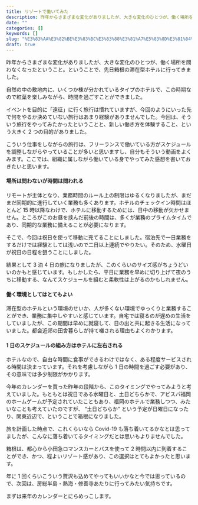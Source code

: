 ```yaml
---
title: リゾートで働いてみた
description: 昨年からさまざまな変化がありましたが、大きな変化のひとつが、働く場所を問わなくなったということ。ということで、先日箱根の滞在型ホテルに行ってきました。
date: ""
categories: []
keywords: []
slug: "%E3%83%AA%E3%82%BE%E3%83%BC%E3%83%88%E3%81%A7%E5%83%8D%E3%81%84%E3%81%A6%E3%81%BF%E3%81%9F"
draft: true
---
```


昨年からさまざまな変化がありましたが、大きな変化のひとつが、働く場所を問わなくなったということ。ということで、先日箱根の滞在型ホテルに行ってきました。

自然の中の敷地内に、いくつか棟が分かれているタイプのホテルで、この時期なので紅葉を楽しみながら、時間を過ごすことができました。

イベントを目的に「遠征」に行く旅行は慣れていますが、今回のようにいった先で何をやるか決めていない旅行はあまり経験がありませんでした。今回は、そういう旅行をやってみたかったということと、新しい働き方を体験すること、という大きく 2 つの目的がありました。

こういう仕事をしながらの旅行は、フリーランスで働いている方がスケジュールを調整しながらやっていることが多いと思いますし、自分もそういう動画をよくみます。ここでは、組織に属しながら働いている身でやってみた感想を書いておきたいと思います。

#### 場所は問わないが時間は問われる

リモートが主体となり、業務時間のルール上の制限はゆるくなりましたが、まだまだ同期的に進行していく業務も多くあります。ホテルのチェックイン時間はほとんど 15 時以降なわけで、ホテルに移動するためには、日中の移動が欠かせません。ところがこのお昼を挟んだ前後の時間は、多くが業務のプライムタイムであり、同期的な業務に備えることが必要になります。

そこで、今回は祝日を使って移動に充てることにしました。宿泊先で一日業務をするだけでは経験としては浅いので二日以上連続でやりたい。そのため、水曜日が祝日の日程を狙うことにしました。

結果として 3 泊 4 日の旅になりましたが、このくらいのサイズ感がちょうどいいのかもと感じています。もしかしたら、平日に業務を早めに切り上げて夜のうちに移動する、なんてスケジュールを組むと柔軟性は上がるのかもしれません。

#### 働く環境としてはとてもよい

滞在型のホテルという環境のせいか、人が多くない環境でゆっくりと業務することができ、業務に集中しやすいと感じています。自宅では寝るのが遅めの生活をしていましたが、この期間は早めに就寝して、日の出と共に起きる生活になっていました。都会近郊の田舎暮らしが持て囃される理由もよくわかります。

#### 1 日のスケジュールの組み方はホテルに左右される

ホテルなので、自由な時間に食事ができるわけではなく、ある程度サービスされる時間は決まっています。それを考慮しながら 1 日の時間を過ごす必要があり、その意味では多少制限がかかります。

今年のカレンダーを買った昨年の段階から、このタイミングでやってみようと考えていました。もともとは祝日である水曜日と、土日どちらかで、アビスパ福岡のホームゲームが予定されていたこともあり、福岡のホテルで業務しつつ、みたいなことも考えていたのですが、 “土日どちらか” という予定が日曜日になったり、関東近辺で、ということで箱根になりました。

旅を計画した時点で、これくらいなら Covid-19 も落ち着いてるかなとは思ってましたが、こんなに落ち着いてるタイミングだとは思いもよりませんでした。

箱根は、都心から小田急ロマンスカーとバスを使って 2 時間以内に到着することができ、かつ、程よいリゾート感があり、この選択はとてもよかったと思います。

年に 1 回くらいこういう贅沢も込めてやってもいいかなと今では思っているので、次回は、房総半島・熱海・修善寺あたりに行ってみたい気持ちです。

まずは来年のカレンダーとにらめっこします。

